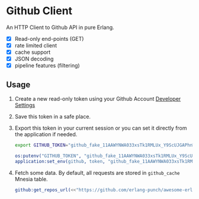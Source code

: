 # Github Client

An HTTP Client to Github API in pure Erlang.

 - [x] Read-only end-points (GET)
 - [x] rate limited client
 - [x] cache support
 - [x] JSON decoding
 - [x] pipeline features (filtering)

## Usage

1. Create a new read-only token using your Github Account [Developer
   Settings](https://github.com/settings/tokens)
   
2. Save this token in a safe place.

3. Export this token in your current session or you can set it
   directly from the application if needed.

   ```sh
   export GITHUB_TOKEN="github_fake_11AAWYNWA033xsTk1RMLUx_Y9ScUJGAPhnWKWbXX03M05QA84y1g7va"
   ```

   ```erlang
   os:putenv("GITHUB_TOKEN", "github_fake_11AAWYNWA033xsTk1RMLUx_Y9ScUJGAPhnWKWbXX03M05QA84y1g7va").
   application:set_env(github, token, "github_fake_11AAWYNWA033xsTk1RMLUx_Y9ScUJGAPhnWKWbXX03M05QA84y1g7va").
   ```

4. Fetch some data. By default, all requests are stored in
   `github_cache` Mnesia table.

   ```erlang
   github:get_repos_url(<<"https://github.com/erlang-punch/awesome-erlang">>,#{}).
   ```
